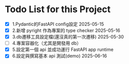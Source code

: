 # Todo List for this Project
- [x] 1.Pydantic的FastAPI config設定 2025-05-15
- [x] 2.新增 pyright 作為專案的 type checker 2025-05-16
- [x] 3.db遷移工具設定檔(還沒真的第一次遷移) 2025-05-30
- [ ] 4.專案容器化（尤其是開發用 db）
- [x] 5.設定第一個 api 並成功運行 FastAPI app runtime
- [x] 6.設定與撰寫基本 api 測試(demo) 2025-06-16
